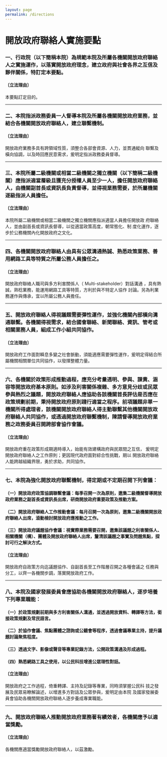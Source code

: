 ```yaml
---
layout: page
permalink: /directions
---
```


# 開放政府聯絡人實施要點

### 一、行政院（以下簡稱本院）為規範本院及所屬各機關開放政府聯絡人之實施運作，以落實開放政府理念，建立政府與社會各界之互信及夥伴關係，特訂定本要點。

#### 〔立法理由〕

本要點訂定目的。

-------------

### 二、本院指派政務委員一人督導本院及所屬各機關開放政府業務，並結合各機關開放政府聯絡人，建立聯繫機制。

#### 〔立法理由〕

開放政府業務多具有跨領域性質，須整合各部會資源、人力，並貫通縱向
聯繫及橫向協調，以及時回應民意需求，爰明定指派政務委員督導。

-------------

### 三、本院所屬二級機關或相當二級機關之獨立機關（以下簡稱二級機關）應指派適當層級且獲充分授權人員至少一人，擔任開放政府聯絡人，由機關副首長或資訊長負責督導，並得視業務需要，於所屬機關逐級指派人員擔任。

#### 〔立法理由〕

本院所屬二級機關或相當二級機關之獨立機關應指派適當人員擔任開放政
府聯絡人，並由副首長或資訊長督導，以從適當政策高度，朝常態化、制
度化運作，逐步於公務機關內化開放政府之文化。

-------------

### 四、各機關開放政府聯絡人由具有公眾溝通熱誠、熟悉政策業務、善用網路工具等特質之所屬公務人員擔任之。

#### 〔立法理由〕

開放政府聯絡人職司與多方利害關係人（ Multi-stakeholder）對話溝通
，具有熱誠，熟稔業務，能運用網路工具等特質，方利於與不特定人協作
討論。另為利業務運作與傳承，宜以所屬公務人員擔任。

-------------

### 五、開放政府聯絡人得視議題需要彈性運作，並強化機關內部橫向溝通聯繫。各機關得視需求，結合國會聯絡、新聞聯絡、資訊、管考或相關業務人員，組成工作小組共同協作。

#### 〔立法理由〕

開放政府工作面對瞬息多變之社會脈動，須能適應需要彈性運作，爰明定得結合所屬機關相關單位共同協作，以發揮整體力量。

-------------


### 六、各機關於政策形成推動過程，應充分考量透明、參與、課責、涵容等開放政府基本原則。如涉及利害關係複雜、多方意見分歧或民眾參與熱烈之議題，開放政府聯絡人應協助各該機關首長評估是否應在政策規劃前期，秉持開放政府原則踐行適當之程序。前項議題非單一機關所得處理者，該機關開放政府聯絡人得主動聯繫其他機關開放政府聯絡人共同協作，或透過開放政府聯繫機制，陳請督導開放政府業務之政務委員召開跨部會協作會議。

#### 〔立法理由〕

開放政府重在政策形成期適時導入，始能有效建構政府與民眾間之互信，
爰明定開放政府聯絡人之工作原則；更因現代政府面對綜合性挑戰，期以
開放政府聯絡人能跨越組織界限，勇於求助，共同協作。

-------------

### 七、本院為強化開放政府聯繫機制，得定期或不定期召開下列會議：

#### （一）開放政府政策協調聯繫會議：每季召開一次為原則，邀集二級機關督導開放政府業務之副首長或資訊長出席，研商開放政府重要政策及推動方案。
#### （二）開放政府聯絡人工作推動會議：每月召開一次為原則，邀集二級機關開放政府聯絡人出席，滾動檢討開放政府應推動之工作。
#### （三）開放政府議題協作會議：視實際業務需要召開，邀集該議題之利害關係人、相關機關（構）、團體及開放政府聯絡人出席，釐清該議題之事實及問題焦點，探討可行之解決方式。

#### 〔立法理由〕

開放政府自政策方向迄議題協作、自副首長至工作階層召開之各種會議之
任務與分工，以齊一各機關步調，落實開放政府工作。

-------------


### 八、本院及國家發展委員會應協助各機關開放政府聯絡人，逐步培養下列專業職能：
#### （一）於政策規劃前期與多方利害關係人溝通，並透過開放資料、轉譯等方法，銜接政策規劃及常民語言。
#### （二）於協作會議、焦點團體之諮詢或公聽會等程序，透過會議專業主持，提升議題討論聚焦程度。
#### （三）透過文字、影像或聲音等專業記錄方法，公開政策溝通及形成過程。
#### （四）熟悉網路工具之使用，以公民科技增進公眾理性對話。

#### 〔立法理由〕

開放政府之工作過程，倚重轉譯、主持及記錄等專業，同時須掌握公民科
技之發展及民眾易瞭解論述，以增進多方對話及公眾參與，爰明定由本院
及國家發展委員會協助各機關開放政府聯絡人逐步養成專業職能。


-------------

### 九、開放政府聯絡人推動開放政府業務著有績效者，各機關應予以適當獎勵。

#### 〔立法理由〕

各機關應適當獎勵開放政府聯絡人，以茲激勵。

